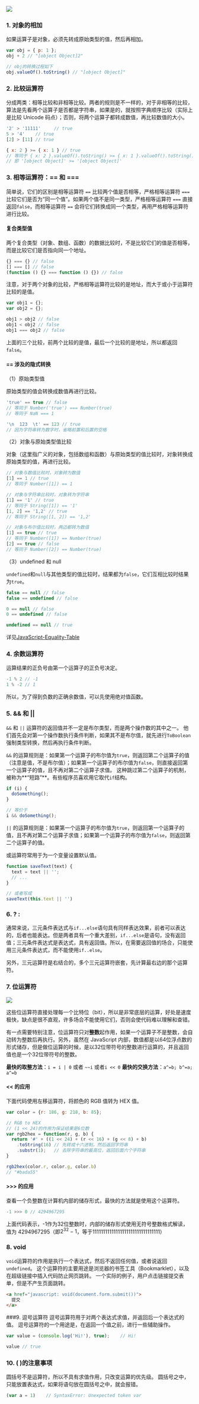 ![](https://upload-images.jianshu.io/upload_images/16527477-7de92853bfc19d5f.jpg?imageMogr2/auto-orient/strip%7CimageView2/2/w/1240)

### 1.  对象的相加
如果运算子是对象，必须先转成原始类型的值，然后再相加。
```javascript
var obj = { p: 1 };
obj + 2 // "[object Object]2"

// obj的转换过程如下
obj.valueOf().toString() // "[object Object]"
```

###  2.  **比较运算符**
分成两类：相等比较和非相等比较。两者的规则是不一样的，对于非相等的比较，算法是先看两个运算子是否都是字符串，如果是的，就按照字典顺序比较（实际上是比较 Unicode 码点）；否则，将两个运算子都转成数值，再比较数值的大小。
```javascript
'2' > '11111'     // true
5 > '4'    // true
[2] > [11] // true

{ x: 2 } >= { x: 1 } // true
// 等同于 { x: 2 }.valueOf().toString() >= { x: 1 }.valueOf().toString()
// 即 '[object Object]' >= '[object Object]'
```

###  3.  相等运算符：== 和 ===

简单说，它们的区别是相等运算符 `==` 比较两个值是否相等，严格相等运算符 `===` 比较它们是否为“同一个值”。如果两个值不是同一类型，严格相等运算符 `===` 直接返回`false`，而相等运算符 `==` 会将它们转换成同一个类型，再用严格相等运算符进行比较。

####  **复合类型值**

两个复合类型（对象、数组、函数）的数据比较时，不是比较它们的值是否相等，而是比较它们是否指向同一个地址。

```javascript
{} === {} // false
[] === [] // false
(function () {} === function () {}) // false
```

注意，对于两个对象的比较，严格相等运算符比较的是地址，而大于或小于运算符比较的是值。
```javascript
var obj1 = {};
var obj2 = {};

obj1 > obj2 // false
obj1 < obj2 // false
obj1 === obj2 // false
```
上面的三个比较，前两个比较的是值，最后一个比较的是地址，所以都返回`false`。

####  == 涉及的隐式转换
（1）原始类型值

原始类型的值会转换成数值再进行比较。
```javascript
'true' == true // false
// 等同于 Number('true') === Number(true)
// 等同于 NaN === 1

'\n  123  \t' == 123 // true
// 因为字符串转为数字时，省略前置和后置的空格
```

（2）对象与原始类型值比较

对象（这里指广义的对象，包括数组和函数）与原始类型的值比较时，对象转换成原始类型的值，再进行比较。
```javascript
// 对象与数值比较时，对象转为数值
[1] == 1 // true
// 等同于 Number([1]) == 1

// 对象与字符串比较时，对象转为字符串
[1] == '1' // true
// 等同于 String([1]) == '1'
[1, 2] == '1,2' // true
// 等同于 String([1, 2]) == '1,2'

// 对象与布尔值比较时，两边都转为数值
[1] == true // true
// 等同于 Number([1]) == Number(true)
[2] == true // false
// 等同于 Number([2]) == Number(true)
```

（3）undefined 和 null

`undefined`和`null`与其他类型的值比较时，结果都为`false`，它们互相比较时结果为`true`。
```javascript
false == null // false
false == undefined // false

0 == null // false
0 == undefined // false

undefined == null // true
```


详见[JavaScript-Equality-Table](https://dorey.github.io/JavaScript-Equality-Table/)

###  4.  **余数运算符**
运算结果的正负号由第一个运算子的正负号决定。
```  javascript
-1 % 2 // -1
1 % -2 // 1
```
所以，为了得到负数的正确余数值，可以先使用绝对值函数。

###  5.  **&& 和 ||**
`&&` 和 `||` 运算符的返回值并不一定是布尔类型，而是两个操作数的其中之一。
他们首先会对第一个操作数执行条件判断，如果其不是布尔值，就先进行`ToBoolean`强制类型转换，然后再执行条件判断。

`&&` 的运算规则是：如果第一个运算子的布尔值为`true`，则返回第二个运算子的值（注意是值，不是布尔值）；如果第一个运算子的布尔值为`false`，则直接返回第一个运算子的值，且不再对第二个运算子求值。
这种跳过第二个运算子的机制，被称为**“短路”**。有些程序员喜欢用它取代`if`结构。
```javascript
if (i) {
  doSomething();
}

// 等价于
i && doSomething();
```
`||` 的运算规则是：如果第一个运算子的布尔值为`true`，则返回第一个运算子的值，且不再对第二个运算子求值；如果第一个运算子的布尔值为`false`，则返回第二个运算子的值。

或运算符常用于为一个变量设置默认值。
```javascript
function saveText(text) {
  text = text || '';
  // ...
}

// 或者写成
saveText(this.text || '')
```

###  6.  **? :**
通常来说，三元条件表达式与`if...else`语句具有同样表达效果，前者可以表达的，后者也能表达。但是两者具有一个重大差别，`if...else`是语句，没有返回值；三元条件表达式是表达式，具有返回值。所以，在需要返回值的场合，只能使用三元条件表达式，而不能使用`if..else`。

另外，三元运算符是右结合的，多个三元运算符嵌套，先计算最右边的那个运算符。


###  7.  位运算符
![](https://upload-images.jianshu.io/upload_images/16527477-3e4c00193ef09937.PNG?imageMogr2/auto-orient/strip%7CimageView2/2/w/1240)


这些位运算符直接处理每一个比特位（bit），所以是非常底层的运算，好处是速度极快，缺点是很不直观，许多场合不能使用它们，否则会使代码难以理解和查错。

有一点需要特别注意，位运算符只对**整数**起作用，如果一个运算子不是整数，会自动转为整数后再执行。另外，虽然在 JavaScript 内部，数值都是以64位浮点数的形式储存，但是做位运算的时候，是以32位带符号的整数进行运算的，并且返回值也是一个32位带符号的整数。

**最快的取整方法**：`i = i | 0` 或者 `~~i` 或者`i << 0`
**最快的交换方法**：`a^=b; b^=a; a^=b`

####  << 的应用
下面代码使用左移运算符，将颜色的 RGB 值转为 HEX 值。

```javascript
var color = {r: 186, g: 218, b: 85};

// RGB to HEX
// (1 << 24)的作用为保证结果是6位数
var rgb2hex = function(r, g, b) {
  return '#' + ((1 << 24) + (r << 16) + (g << 8) + b)
    .toString(16) // 先转成十六进制，然后返回字符串
    .substr(1);   // 去除字符串的最高位，返回后面六个字符串
}

rgb2hex(color.r, color.g, color.b)
// "#bada55"
```

####  >>> 的应用
查看一个负整数在计算机内部的储存形式，最快的方法就是使用这个运算符。
```javascript
-1 >>> 0 // 4294967295
```
上面代码表示，-1作为32位整数时，内部的储存形式使用无符号整数格式解读，值为 4294967295（即$2^{32}-1$，等于11111111111111111111111111111111）


###  8.  void

`void`运算符的作用是执行一个表达式，然后不返回任何值，或者说返回`undefined`。
这个运算符的主要用途是浏览器的书签工具（Bookmarklet），以及在超级链接中插入代码防止网页跳转。
一个实际的例子，用户点击链接提交表单，但是不产生页面跳转。
```html
<a href="javascript: void(document.form.submit())">
  提交
</a>
```
###9.  逗号运算符
逗号运算符用于对两个表达式求值，并返回后一个表达式的值。
逗号运算符的一个用途是，在返回一个值之前，进行一些辅助操作。
```javascript
var value = (console.log('Hi!'), true);    // Hi!

value // true
```

###  10.  ( )的注意事项
圆括号不是运算符，所以不具有求值作用，只改变运算的优先级。
圆括号之中，只能放置表达式，如果将语句放在圆括号之中，就会报错。
```javascript
(var a = 1)    // SyntaxError: Unexpected token var
```

